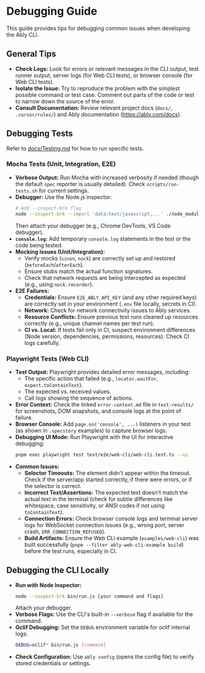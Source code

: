 # Debugging Guide

This guide provides tips for debugging common issues when developing the Ably CLI.

## General Tips

*   **Check Logs:** Look for errors or relevant messages in the CLI output, test runner output, server logs (for Web CLI tests), or browser console (for Web CLI tests).
*   **Isolate the Issue:** Try to reproduce the problem with the simplest possible command or test case. Comment out parts of the code or test to narrow down the source of the error.
*   **Consult Documentation:** Review relevant project docs (`docs/`, `.cursor/rules/`) and Ably documentation (<https://ably.com/docs>).

## Debugging Tests

Refer to [docs/Testing.md](mdc:docs/Testing.md) for how to run specific tests.

### Mocha Tests (Unit, Integration, E2E)

*   **Verbose Output:** Run Mocha with increased verbosity if needed (though the default `spec` reporter is usually detailed). Check `scripts/run-tests.sh` for current settings.
*   **Debugger:** Use the Node.js inspector:
    ```bash
    # Add --inspect-brk flag
    node --inspect-brk --import 'data:text/javascript,...' ./node_modules/mocha/bin/mocha ... [your test path]
    ```
    Then attach your debugger (e.g., Chrome DevTools, VS Code debugger).
*   **`console.log`:** Add temporary `console.log` statements in the test or the code being tested.
*   **Mocking Issues (Unit/Integration):**
    *   Verify mocks (`sinon`, `nock`) are correctly set up and restored (`beforeEach`/`afterEach`).
    *   Ensure stubs match the actual function signatures.
    *   Check that network requests are being intercepted as expected (e.g., using `nock.recorder`).
*   **E2E Failures:**
    *   **Credentials:** Ensure `E2E_ABLY_API_KEY` (and any other required keys) are correctly set in your environment (`.env` file locally, secrets in CI).
    *   **Network:** Check for network connectivity issues to Ably services.
    *   **Resource Conflicts:** Ensure previous test runs cleaned up resources correctly (e.g., unique channel names per test run).
    *   **CI vs. Local:** If tests fail only in CI, suspect environment differences (Node version, dependencies, permissions, resources). Check CI logs carefully.

### Playwright Tests (Web CLI)

*   **Test Output:** Playwright provides detailed error messages, including:
    *   The specific action that failed (e.g., `locator.waitFor`, `expect.toContainText`).
    *   The expected vs. received values.
    *   Call logs showing the sequence of actions.
*   **Error Context:** Check the linked `error-context.md` file in `test-results/` for screenshots, DOM snapshots, and console logs at the point of failure.
*   **Browser Console:** Add `page.on('console', ...)` listeners in your test (as shown in `.specstory` examples) to capture browser logs.
*   **Debugging UI Mode:** Run Playwright with the UI for interactive debugging:
    ```bash
    pnpm exec playwright test test/e2e/web-cli/web-cli.test.ts --ui
    ```
*   **Common Issues:**
    *   **Selector Timeouts:** The element didn't appear within the timeout. Check if the server/app started correctly, if there were errors, or if the selector is correct.
    *   **Incorrect Text/Assertions:** The expected text doesn't match the actual text in the terminal (check for subtle differences like whitespace, case sensitivity, or ANSI codes if not using `toContainText`).
    *   **Connection Errors:** Check browser console logs and terminal server logs for WebSocket connection issues (e.g., wrong port, server crash, `ERR_CONNECTION_REFUSED`).
    *   **Build Artifacts:** Ensure the Web CLI example (`examples/web-cli`) was built successfully (`pnpm --filter ably-web-cli-example build`) before the test runs, especially in CI.

## Debugging the CLI Locally

*   **Run with Node Inspector:**
    ```bash
    node --inspect-brk bin/run.js [your command and flags]
    ```
    Attach your debugger.
*   **Verbose Flags:** Use the CLI's built-in `--verbose` flag if available for the command.
*   **Oclif Debugging:** Set the `DEBUG` environment variable for oclif internal logs:
    ```bash
    DEBUG=oclif* bin/run.js [command]
    ```
*   **Check Configuration:** Use `ably config` (opens the config file) to verify stored credentials or settings.
